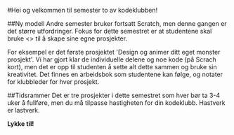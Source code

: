 #Hei og velkommen til semester to av kodeklubben!

##Ny modell
Andre semester bruker fortsatt Scratch, men denne gangen er det større utfordringer. Fokus for dette semestret er at studentene skal bruke <<new found coding skills>> til å skape sine egne prosjekter.

For eksempel er det første prosjektet 'Design og animer ditt eget monster prosjekt'. Vi har gjort klar de individuelle delene og noe kode (på Scrach kort), men det er opp til studenten å sette alt dette sammen og bruke sin kreativitet. Det finnes en arbeidsbok som studentene kan følge, og notater for klubbleder for hver prosjekt.

##Tidsrammer
Det er tre prosjekter i dette semestret som hver bør ta 3-4 uker å fullføre, men du må tilpasse hastigheten for din kodeklubb. Hastverk er lastverk.

__Lykke til!__
